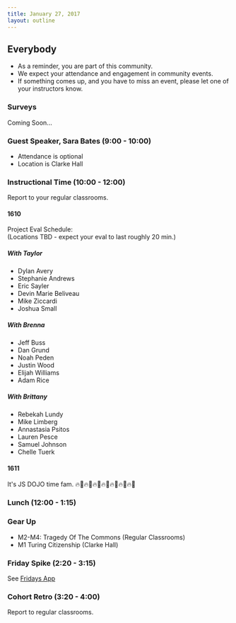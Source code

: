 ```yaml
---
title: January 27, 2017
layout: outline
---
```


## Everybody

- As a reminder, you are part of this community.
- We expect your attendance and engagement in community events.
- If something comes up, and you have to miss an event, please let one of your instructors know.

### Surveys
Coming Soon...

### Guest Speaker, Sara Bates (9:00 - 10:00)

* Attendance is optional
* Location is Clarke Hall

### Instructional Time (10:00 - 12:00)
Report to your regular classrooms.

#### 1610

Project Eval Schedule:  
(Locations TBD - expect your eval to last roughly 20 min.)

##### With Taylor

- Dylan Avery
- Stephanie Andrews
- Eric Sayler
- Devin Marie Beliveau
- Mike Ziccardi
- Joshua Small  

##### With Brenna

- Jeff Buss
- Dan Grund
- Noah Peden
- Justin Wood
- Elijah Williams
- Adam Rice  

##### With Brittany

- Rebekah Lundy
- Mike Limberg
- Annastasia Psitos
- Lauren Pesce
- Samuel Johnson
- Chelle Tuerk

#### 1611

It's JS DOJO time fam.
🔥🤙🔥🤙🔥🤙🔥🤙🔥🤙🔥🤙🔥🤙

### Lunch (12:00 - 1:15)

### Gear Up

* M2-M4: Tragedy Of The Commons (Regular Classrooms)
* M1 Turing Citizenship (Clarke Hall)

### Friday Spike (2:20 - 3:15)
See [Fridays App](https://turing-fridays.firebaseapp.com/)

### Cohort Retro (3:20 - 4:00)
Report to regular classrooms.
